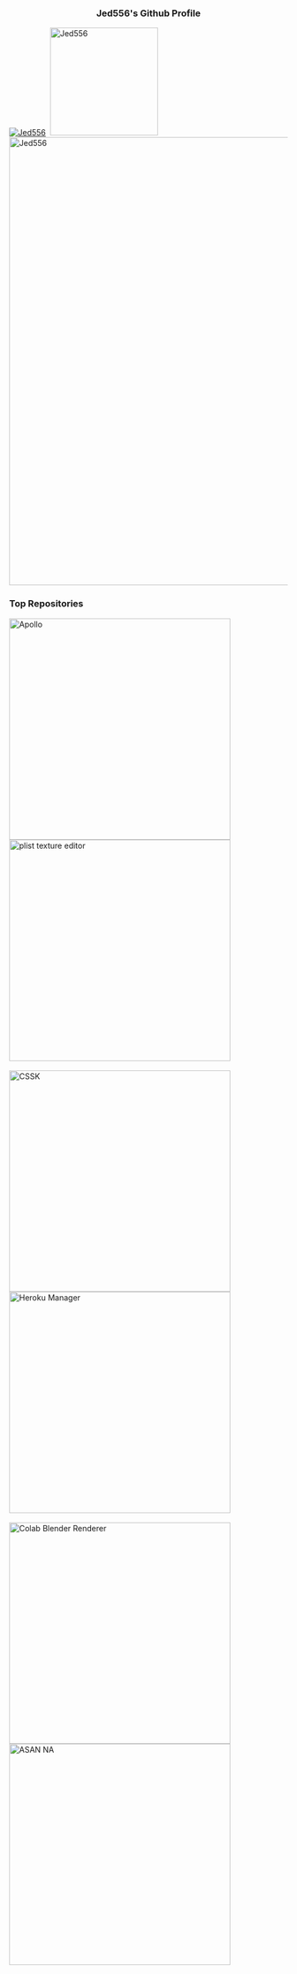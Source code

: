 ### <p align="center">Jed556's Github Profile</p>
<div align="left">
  <a href="https://github.com/Jed556" ><img src="https://github-readme-stats.vercel.app/api?username=Jed556&custom_title=My%20Github%20Statistics&show_icons=true&locale=en&count_private=true&include_all_commits=true&theme=dark&hide_border=true&cache_seconds=1800&icon_color=00ffff&text_color=61dafb&title_color=00ffff&card_width=395" alt="Jed556" /></a>&nbsp;
  <a href="https://github.com/Jed556"><img src="https://github-readme-stats.vercel.app/api/top-langs?username=Jed556&custom_title=All%20Used%20Languages&hide=css&layout=compact&theme=dark&hide_border=true&cache_seconds=1800&langs_count=20&card_width=340" alt="Jed556" height="195" /></a>
  <br>
  <a href="https://github.com/Jed556"><img src="https://github-readme-streak-stats.herokuapp.com/?user=Jed556&theme=dark&hide_border=true" alt="Jed556" width="810" /></a>
</div>

### Top Repositories
  <a href="https://github.com/Jed556/Apollo"><img src = "https://github-readme-stats.vercel.app/api/pin?username=Jed556&repo=Apollo&title_color=fff&icon_color=f9f9f9&text_color=9f9f9f&bg_color=151515&hide_border=true" alt="Apollo" width="400" align="middle"></a>
  <a href="https://github.com/Jed556/plist-texture-editor"><img src = "https://github-readme-stats.vercel.app/api/pin?username=Jed556&repo=plist-texture-editor&title_color=fff&icon_color=f9f9f9&text_color=9f9f9f&bg_color=151515&hide_border=true" alt="plist texture editor" width="400" align="middle"></a>
  <br><br>
  <a href="https://github.com/Jed556/CSSK"><img src = "https://github-readme-stats.vercel.app/api/pin?username=Jed556&repo=CSSK&title_color=fff&icon_color=f9f9f9&text_color=9f9f9f&bg_color=151515&hide_border=true" alt="CSSK" width="400" align="middle"></a>
  <a href="https://github.com/Jed556/HerokuManager"><img src = "https://github-readme-stats.vercel.app/api/pin?username=Jed556&repo=HerokuManager&title_color=fff&icon_color=f9f9f9&text_color=9f9f9f&bg_color=151515&hide_border=true" alt="Heroku Manager" width="400" align="middle"></a>
  <br><br>
  <a href="https://github.com/Jed556/Colab-Blender-Renderer"><img src = "https://github-readme-stats.vercel.app/api/pin?username=Jed556&repo=Colab-Blender-Renderer&title_color=fff&icon_color=f9f9f9&text_color=9f9f9f&bg_color=151515&hide_border=true" alt="Colab Blender Renderer" width="400" align="middle"></a>
  <a href="https://github.com/Jed556/ASAN-NA"><img src = "https://github-readme-stats.vercel.app/api/pin?username=Jed556&repo=ASAN-NA&title_color=fff&icon_color=f9f9f9&text_color=9f9f9f&bg_color=151515&hide_border=true" alt="ASAN NA" width="400" align="middle"></a>
